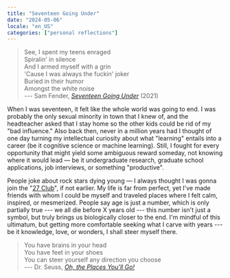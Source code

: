 ```yaml
---
title: "Seventeen Going Under"
date: "2024-05-06"
locale: "en_US"
categories: ["personal reflections"]
---
```


> See, I spent my teens enraged <br/> Spiralin' in silence <br/> And I armed myself with a grin <br/> 'Cause I was always the fuckin' joker <br/> Buried in their humor <br/> Amongst the white noise <br/> --- Sam Fender, [*Seventeen Going Under*](https://open.spotify.com/track/5rF6YUIlgiat22OT1lWspJ?si=9a83e243ded34c2b) (2021)

When I was seventeen, it felt like the whole world was going to end. I was probably the only sexual minority in town that I knew of, and the headteacher asked that I stay home so the other kids could be rid of my "bad influence." Also back then, never in a million years had I thought of one day turning my intellectual curiosity about what "learning" entails into a career (be it cognitive science or machine learning). Still, I fought for every opportunity that might yield some ambiguous reward someday, not knowing where it would lead — be it undergraduate research, graduate school applications, job interviews, or something "productive".

People joke about rock stars dying young — I always thought I was gonna join the "[27 Club](https://en.wikipedia.org/wiki/27_Club)", if not earlier. My life is far from perfect, yet I've made friends with whom I could be myself and traveled places where I felt calm, inspired, or mesmerized. People say age is just a number, which is only partially true --- we all die before X years old --- this number isn't just a symbol, but truly brings us biologically closer to the end. I'm mindful of this ultimatum, but getting more comfortable seeking what I carve with years --- be it knowledge, love, or wonders, I shall steer myself there.


> You have brains in your head <br/> You have feet in your shoes <br/> You can steer yourself any direction you choose <br/> --- Dr. Seuss, *[Oh, the Places You'll Go!](https://en.wikipedia.org/wiki/Oh,_the_Places_You%27ll_Go!)*